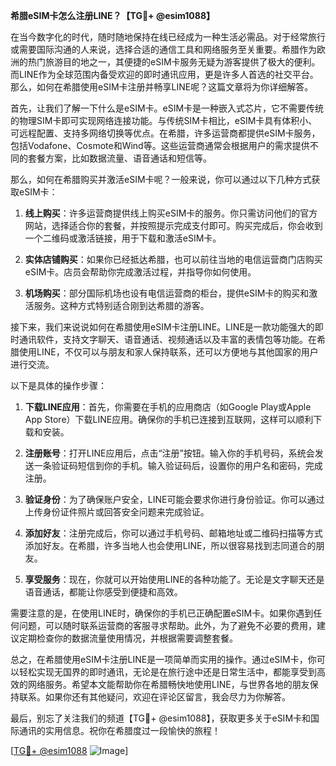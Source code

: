 **希腊eSIM卡怎么注册LINE？【TG💪+ @esim1088】**

在当今数字化的时代，随时随地保持在线已经成为一种生活必需品。对于经常旅行或需要国际沟通的人来说，选择合适的通信工具和网络服务至关重要。希腊作为欧洲的热门旅游目的地之一，其便捷的eSIM卡服务无疑为游客提供了极大的便利。而LINE作为全球范围内备受欢迎的即时通讯应用，更是许多人首选的社交平台。那么，如何在希腊使用eSIM卡注册并畅享LINE呢？这篇文章将为你详细解答。

首先，让我们了解一下什么是eSIM卡。eSIM卡是一种嵌入式芯片，它不需要传统的物理SIM卡即可实现网络连接功能。与传统SIM卡相比，eSIM卡具有体积小、可远程配置、支持多网络切换等优点。在希腊，许多运营商都提供eSIM卡服务，包括Vodafone、Cosmote和Wind等。这些运营商通常会根据用户的需求提供不同的套餐方案，比如数据流量、语音通话和短信等。

那么，如何在希腊购买并激活eSIM卡呢？一般来说，你可以通过以下几种方式获取eSIM卡：

1. **线上购买**：许多运营商提供线上购买eSIM卡的服务。你只需访问他们的官方网站，选择适合你的套餐，并按照提示完成支付即可。购买完成后，你会收到一个二维码或激活链接，用于下载和激活eSIM卡。

2. **实体店铺购买**：如果你已经抵达希腊，也可以前往当地的电信运营商门店购买eSIM卡。店员会帮助你完成激活过程，并指导你如何使用。

3. **机场购买**：部分国际机场也设有电信运营商的柜台，提供eSIM卡的购买和激活服务。这种方式特别适合刚到达希腊的游客。

接下来，我们来说说如何在希腊使用eSIM卡注册LINE。LINE是一款功能强大的即时通讯软件，支持文字聊天、语音通话、视频通话以及丰富的表情包等功能。在希腊使用LINE，不仅可以与朋友和家人保持联系，还可以方便地与其他国家的用户进行交流。

以下是具体的操作步骤：

1. **下载LINE应用**：首先，你需要在手机的应用商店（如Google Play或Apple App Store）下载LINE应用。确保你的手机已连接到互联网，这样可以顺利下载和安装。

2. **注册账号**：打开LINE应用后，点击“注册”按钮。输入你的手机号码，系统会发送一条验证码短信到你的手机。输入验证码后，设置你的用户名和密码，完成注册。

3. **验证身份**：为了确保账户安全，LINE可能会要求你进行身份验证。你可以通过上传身份证件照片或回答安全问题来完成验证。

4. **添加好友**：注册完成后，你可以通过手机号码、邮箱地址或二维码扫描等方式添加好友。在希腊，许多当地人也会使用LINE，所以很容易找到志同道合的朋友。

5. **享受服务**：现在，你就可以开始使用LINE的各种功能了。无论是文字聊天还是语音通话，都能让你感受到便捷和高效。

需要注意的是，在使用LINE时，确保你的手机已正确配置eSIM卡。如果你遇到任何问题，可以随时联系运营商的客服寻求帮助。此外，为了避免不必要的费用，建议定期检查你的数据流量使用情况，并根据需要调整套餐。

总之，在希腊使用eSIM卡注册LINE是一项简单而实用的操作。通过eSIM卡，你可以轻松实现无国界的即时通讯，无论是在旅行途中还是日常生活中，都能享受到高效的网络服务。希望本文能帮助你在希腊畅快地使用LINE，与世界各地的朋友保持联系。如果你还有其他疑问，欢迎在评论区留言，我会尽力为你解答。

最后，别忘了关注我们的频道【TG💪+ @esim1088】，获取更多关于eSIM卡和国际通讯的实用信息。祝你在希腊度过一段愉快的旅程！

[[TG💪+ @esim1088](https://t.me/s/esim1088) ![Image](https://i.postimg.cc/4NQfJmqS/Snipaste-2025-05-13-00-14-12.png)]